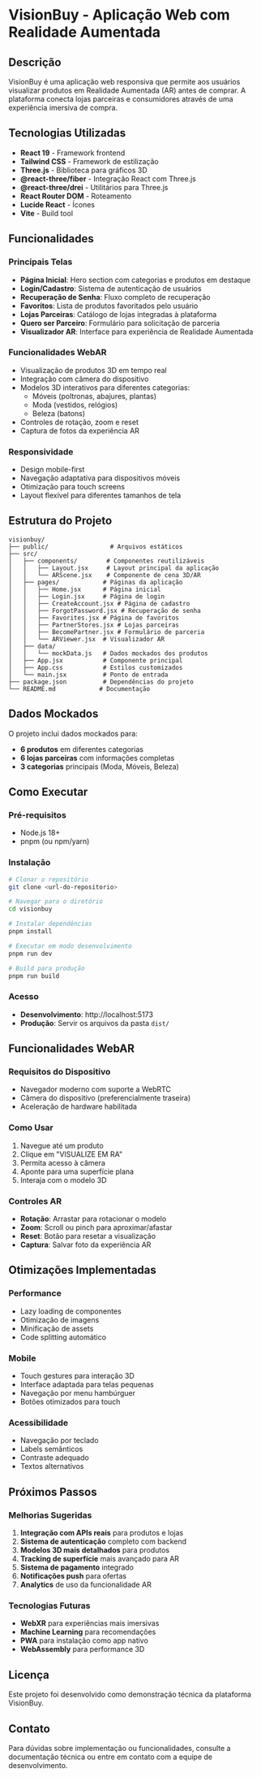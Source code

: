 # VisionBuy - Aplicação Web com Realidade Aumentada

## Descrição

VisionBuy é uma aplicação web responsiva que permite aos usuários visualizar produtos em Realidade Aumentada (AR) antes de comprar. A plataforma conecta lojas parceiras e consumidores através de uma experiência imersiva de compra.

## Tecnologias Utilizadas

- **React 19** - Framework frontend
- **Tailwind CSS** - Framework de estilização
- **Three.js** - Biblioteca para gráficos 3D
- **@react-three/fiber** - Integração React com Three.js
- **@react-three/drei** - Utilitários para Three.js
- **React Router DOM** - Roteamento
- **Lucide React** - Ícones
- **Vite** - Build tool

## Funcionalidades

### Principais Telas
- **Página Inicial**: Hero section com categorias e produtos em destaque
- **Login/Cadastro**: Sistema de autenticação de usuários
- **Recuperação de Senha**: Fluxo completo de recuperação
- **Favoritos**: Lista de produtos favoritados pelo usuário
- **Lojas Parceiras**: Catálogo de lojas integradas à plataforma
- **Quero ser Parceiro**: Formulário para solicitação de parceria
- **Visualizador AR**: Interface para experiência de Realidade Aumentada

### Funcionalidades WebAR
- Visualização de produtos 3D em tempo real
- Integração com câmera do dispositivo
- Modelos 3D interativos para diferentes categorias:
  - Móveis (poltronas, abajures, plantas)
  - Moda (vestidos, relógios)
  - Beleza (batons)
- Controles de rotação, zoom e reset
- Captura de fotos da experiência AR

### Responsividade
- Design mobile-first
- Navegação adaptativa para dispositivos móveis
- Otimização para touch screens
- Layout flexível para diferentes tamanhos de tela

## Estrutura do Projeto

```
visionbuy/
├── public/                 # Arquivos estáticos
├── src/
│   ├── components/        # Componentes reutilizáveis
│   │   ├── Layout.jsx     # Layout principal da aplicação
│   │   └── ARScene.jsx    # Componente de cena 3D/AR
│   ├── pages/            # Páginas da aplicação
│   │   ├── Home.jsx      # Página inicial
│   │   ├── Login.jsx     # Página de login
│   │   ├── CreateAccount.jsx # Página de cadastro
│   │   ├── ForgotPassword.jsx # Recuperação de senha
│   │   ├── Favorites.jsx # Página de favoritos
│   │   ├── PartnerStores.jsx # Lojas parceiras
│   │   ├── BecomePartner.jsx # Formulário de parceria
│   │   └── ARViewer.jsx  # Visualizador AR
│   ├── data/
│   │   └── mockData.js   # Dados mockados dos produtos
│   ├── App.jsx           # Componente principal
│   ├── App.css           # Estilos customizados
│   └── main.jsx          # Ponto de entrada
├── package.json          # Dependências do projeto
└── README.md            # Documentação
```

## Dados Mockados

O projeto inclui dados mockados para:
- **6 produtos** em diferentes categorias
- **6 lojas parceiras** com informações completas
- **3 categorias** principais (Moda, Móveis, Beleza)

## Como Executar

### Pré-requisitos
- Node.js 18+ 
- pnpm (ou npm/yarn)

### Instalação
```bash
# Clonar o repositório
git clone <url-do-repositorio>

# Navegar para o diretório
cd visionbuy

# Instalar dependências
pnpm install

# Executar em modo desenvolvimento
pnpm run dev

# Build para produção
pnpm run build
```

### Acesso
- **Desenvolvimento**: http://localhost:5173
- **Produção**: Servir os arquivos da pasta `dist/`

## Funcionalidades WebAR

### Requisitos do Dispositivo
- Navegador moderno com suporte a WebRTC
- Câmera do dispositivo (preferencialmente traseira)
- Aceleração de hardware habilitada

### Como Usar
1. Navegue até um produto
2. Clique em "VISUALIZE EM RA"
3. Permita acesso à câmera
4. Aponte para uma superfície plana
5. Interaja com o modelo 3D

### Controles AR
- **Rotação**: Arrastar para rotacionar o modelo
- **Zoom**: Scroll ou pinch para aproximar/afastar
- **Reset**: Botão para resetar a visualização
- **Captura**: Salvar foto da experiência AR

## Otimizações Implementadas

### Performance
- Lazy loading de componentes
- Otimização de imagens
- Minificação de assets
- Code splitting automático

### Mobile
- Touch gestures para interação 3D
- Interface adaptada para telas pequenas
- Navegação por menu hambúrguer
- Botões otimizados para touch

### Acessibilidade
- Navegação por teclado
- Labels semânticos
- Contraste adequado
- Textos alternativos

## Próximos Passos

### Melhorias Sugeridas
1. **Integração com APIs reais** para produtos e lojas
2. **Sistema de autenticação** completo com backend
3. **Modelos 3D mais detalhados** para produtos
4. **Tracking de superfície** mais avançado para AR
5. **Sistema de pagamento** integrado
6. **Notificações push** para ofertas
7. **Analytics** de uso da funcionalidade AR

### Tecnologias Futuras
- **WebXR** para experiências mais imersivas
- **Machine Learning** para recomendações
- **PWA** para instalação como app nativo
- **WebAssembly** para performance 3D

## Licença

Este projeto foi desenvolvido como demonstração técnica da plataforma VisionBuy.

## Contato

Para dúvidas sobre implementação ou funcionalidades, consulte a documentação técnica ou entre em contato com a equipe de desenvolvimento.

